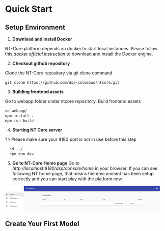 # Quick Start
## Setup Environment

1. **Download and install Docker**

  NT-Core platform depends on docker to start local instances. Please follow this <em>[docker official instruction](https://docs.docker.com/get-started/#download-and-install-docker)</em> to download and install the Docker engine.

2. **Checkout github repository**

  Clone the NT-Core repository via git clone command
  ```
  git clone https://github.com/dsp-columbus/ntcore.git
  ```

3. **Building frontend assets**

  Go to webapp folder under ntcore repository. Build frontend assets
  ```
  cd webapp/
  npm install .
  npm run build
  ```

4. **Starting NT Core server**

  ?> Please make sure your 8180 port is not in use before this step
  ```
    cd ../
    npm run dev
  ```

5. **Go to NT-Core Home page**
  Go to <em>http://localhost:8180/dsp/console/home</em> in your browser. If you can see following NT home page, that means the environment has been setup correctly and you can start play with the platform now.
  <img src="./media/nt-platform-home.png"  />


## Create Your First Model